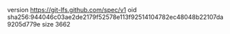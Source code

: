 version https://git-lfs.github.com/spec/v1
oid sha256:944046c03ae2de2179f52578e113f92514104782ec48048b22107da9205d779e
size 3662
